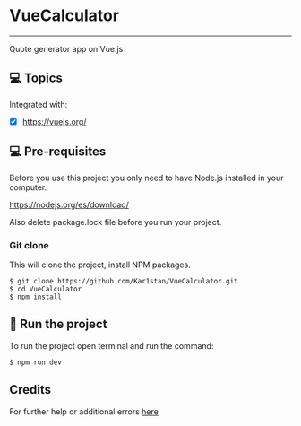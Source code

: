 # VueCalculator
***
Quote generator app on Vue.js


## 💻 Topics

Integrated with:

- [x] https://vuejs.org/


## 💻 Pre-requisites

Before you use this project you only need to have Node.js installed in your computer.

https://nodejs.org/es/download/

Also delete package.lock file before you run your project.

### Git clone
This will clone the project, install NPM packages.
```
$ git clone https://github.com/Kar1stan/VueCalculator.git
$ cd VueCalculator
$ npm install
```

## 🚀 Run the project
To run the project open terminal and  run the command:
```
$ npm run dev
```
## Credits
For further help or additional errors [here](https://ru.reactjs.org/)

